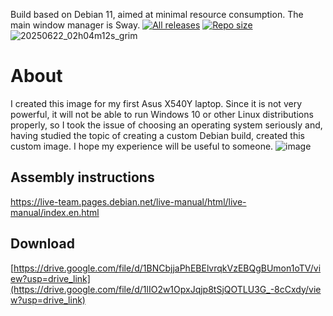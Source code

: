 Build based on Debian 11, aimed at minimal resource consumption.
The main window manager is Sway.
[![All releases](https://img.shields.io/github/v/release/hanedotoaranea/windows-11-answer-file?include_prereleases&style=for-the-badge&label=All+releases)](https://github.com/hanedotoaranea/windows-11-answer-file/releases)
[![Repo size](https://img.shields.io/github/repo-size/hanedotoaranea/sway-main-11?style=for-the-badge)](https://github.com/hanedotoaranea/sway-main-11)
![20250622_02h04m12s_grim](https://github.com/user-attachments/assets/b70e3b3b-8489-4f3b-9954-16b4101f9b6f)
# About
I created this image for my first Asus X540Y laptop. 
Since it is not very powerful, it will not be able to run Windows 10 or other Linux distributions properly, so I took the issue of choosing an operating system seriously and, having studied the topic of creating a custom Debian build, created this custom image. 
I hope my experience will be useful to someone.
![image](https://github.com/user-attachments/assets/295cb344-797c-4950-a132-fd7e4f28581b)
## Assembly instructions
https://live-team.pages.debian.net/live-manual/html/live-manual/index.en.html
## Download 
[https://drive.google.com/file/d/1BNCbjjaPhEBElvrqkVzEBQgBUmon1oTV/view?usp=drive_link](https://drive.google.com/file/d/1lIO2w1OpxJqjp8tSjQOTLU3G_-8cCxdy/view?usp=drive_link)

